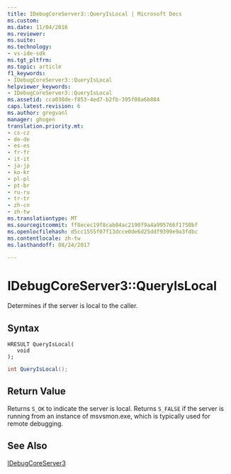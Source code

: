 ```yaml
---
title: IDebugCoreServer3::QueryIsLocal | Microsoft Docs
ms.custom: 
ms.date: 11/04/2016
ms.reviewer: 
ms.suite: 
ms.technology:
- vs-ide-sdk
ms.tgt_pltfrm: 
ms.topic: article
f1_keywords:
- IDebugCoreServer3::QueryIsLocal
helpviewer_keywords:
- IDebugCoreServer3::QueryIsLocal
ms.assetid: cca030de-f853-4ed7-b2fb-395f08a6b884
caps.latest.revision: 6
ms.author: gregvanl
manager: ghogen
translation.priority.mt:
- cs-cz
- de-de
- es-es
- fr-fr
- it-it
- ja-jp
- ko-kr
- pl-pl
- pt-br
- ru-ru
- tr-tr
- zh-cn
- zh-tw
ms.translationtype: MT
ms.sourcegitcommit: ff8ecec19f8cab04ac2190f9a4a995766f1750bf
ms.openlocfilehash: d5cc1555f07f13dcce0de6d25ddf9399e9a3fdbc
ms.contentlocale: zh-tw
ms.lasthandoff: 08/24/2017

---
```

# <a name="idebugcoreserver3queryislocal"></a>IDebugCoreServer3::QueryIsLocal
Determines if the server is local to the caller.  
  
## <a name="syntax"></a>Syntax  
  
```cpp#  
HRESULT QueryIsLocal(  
   void  
);  
```  
  
```cs  
int QueryIsLocal();  
```  
  
## <a name="return-value"></a>Return Value  
 Returns `S_OK` to indicate the server is local. Returns `S_FALSE` if the server is running from an instance of msvsmon.exe, which is typically used for remote debugging.  
  
## <a name="see-also"></a>See Also  
 [IDebugCoreServer3](../../../extensibility/debugger/reference/idebugcoreserver3.md)
